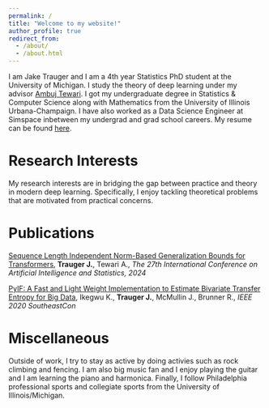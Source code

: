 ```yaml
---
permalink: /
title: "Welcome to my website!"
author_profile: true
redirect_from: 
  - /about/
  - /about.html
---
```

I am Jake Trauger and I am a 4th year Statistics PhD student at the University of Michigan. I study the theory of deep learning under my advisor [Ambuj Tewari](https://www.ambujtewari.com/). I got my undergraduate degree in Statistics & Computer Science along with Mathematics from the University of Illinois Urbana-Champaign. I have also worked as a Data Science Engineer at Simspace inbetween my undergrad and grad school careers. My resume can be found [here](https://traugerjacob.github.io/files/Resume_Jacob_Trauger.pdf).

Research Interests
======
My research interests are in bridging the gap between practice and theory in modern deep learning. Specifically, I enjoy tackling theoretical problems that are motivated from practical concerns. 

Publications
======
[Sequence Length Independent Norm-Based Generalization Bounds for Transformers](https://proceedings.mlr.press/v238/trauger24a.html), **Trauger J.**, Tewari A., _The 27th International Conference on Artificial Intelligence and Statistics, 2024_

[PyIF: A Fast and Light Weight Implementation to Estimate Bivariate Transfer Entropy for Big Data](https://ieeexplore.ieee.org/abstract/document/9249650), Ikegwu K., **Trauger J.**, McMullin J., Brunner R., _IEEE 2020 SoutheastCon_

Miscellaneous
======
Outside of work, I try to stay as active by doing activies such as rock climbing and fencing. I am also big music fan and I enjoy playing the guitar and I am learning the piano and harmonica. Finally, I follow Philadelphia professional sports and collegiate sports from the University of Illinois/Michigan.
